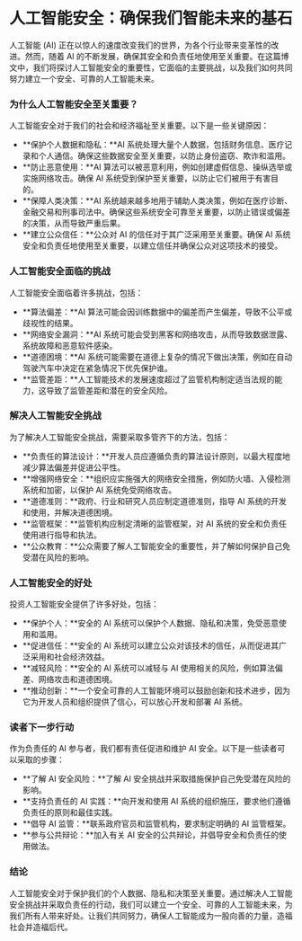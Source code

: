 # 人工智能安全：确保我们智能未来的基石

人工智能 (AI) 正在以惊人的速度改变我们的世界，为各个行业带来变革性的改进。然而，随着 AI 的不断发展，确保其安全和负责任地使用至关重要。在这篇博文中，我们将探讨人工智能安全的重要性，它面临的主要挑战，以及我们如何共同努力建立一个安全、可靠的人工智能未来。

### 为什么人工智能安全至关重要？

人工智能安全对于我们的社会和经济福祉至关重要。以下是一些关键原因：

- **保护个人数据和隐私：**AI 系统处理大量个人数据，包括财务信息、医疗记录和个人通信。确保这些数据安全至关重要，以防止身份盗窃、欺诈和滥用。
- **防止恶意使用：**AI 算法可以被恶意利用，例如创建虚假信息、操纵选举或实施网络攻击。确保 AI 系统受到保护至关重要，以防止它们被用于有害目的。
- **保障人类决策：**AI 系统越来越多地用于辅助人类决策，例如在医疗诊断、金融交易和刑事司法中。确保这些系统安全可靠至关重要，以防止错误或偏差的决策，从而导致严重后果。
- **建立公众信任：**公众对 AI 的信任对于其广泛采用至关重要。确保 AI 系统安全和负责任地使用至关重要，以建立信任并确保公众对这项技术的接受。

### 人工智能安全面临的挑战

人工智能安全面临着许多挑战，包括：

- **算法偏差：**AI 算法可能会因训练数据中的偏差而产生偏差，导致不公平或歧视性的结果。
- **网络安全漏洞：**AI 系统可能会受到黑客和网络攻击，从而导致数据泄露、系统故障和恶意软件感染。
- **道德困境：**AI 系统可能需要在道德上复杂的情况下做出决策，例如在自动驾驶汽车中决定在紧急情况下优先保护谁。
- **监管差距：**人工智能技术的发展速度超过了监管机构制定适当法规的能力，这导致了监管差距和潜在的安全风险。

### 解决人工智能安全挑战

为了解决人工智能安全挑战，需要采取多管齐下的方法，包括：

- **负责任的算法设计：**开发人员应遵循负责的算法设计原则，以最大程度地减少算法偏差并促进公平性。
- **增强网络安全：**组织应实施强大的网络安全措施，例如防火墙、入侵检测系统和加密，以保护 AI 系统免受网络攻击。
- **道德准则：**政府、行业和研究人员应制定道德准则，指导 AI 系统的开发和使用，并解决道德困境。
- **监管框架：**监管机构应制定清晰的监管框架，对 AI 系统的安全和负责任使用进行指导和执法。
- **公众教育：**公众需要了解人工智能安全的重要性，并了解如何保护自己免受潜在风险的影响。

### 人工智能安全的好处

投资人工智能安全提供了许多好处，包括：

- **保护个人：**安全的 AI 系统可以保护个人数据、隐私和决策，免受恶意使用和滥用。
- **促进信任：**安全的 AI 系统可以建立公众对该技术的信任，从而促进其广泛采用和社会经济效益。
- **减轻风险：**安全的 AI 系统可以减轻与 AI 使用相关的风险，例如算法偏差、网络攻击和道德困境。
- **推动创新：**一个安全可靠的人工智能环境可以鼓励创新和技术进步，因为它为开发人员和组织提供了信心，可以放心开发和部署 AI 系统。

### 读者下一步行动

作为负责任的 AI 参与者，我们都有责任促进和维护 AI 安全。以下是一些读者可以采取的步骤：

- **了解 AI 安全风险：**了解 AI 安全挑战并采取措施保护自己免受潜在风险的影响。
- **支持负责任的 AI 实践：**向开发和使用 AI 系统的组织施压，要求他们遵循负责任的原则和最佳实践。
- **倡导 AI 监管：**联系政府官员和监管机构，要求制定明确的 AI 监管框架。
- **参与公共辩论：**加入有关 AI 安全的公共辩论，并倡导安全和负责任的使用做法。

### 结论

人工智能安全对于保护我们的个人数据、隐私和决策至关重要。通过解决人工智能安全挑战并采取负责任的行动，我们可以建立一个安全、可靠的人工智能未来，为我们所有人带来好处。让我们共同努力，确保人工智能成为一股向善的力量，造福社会并造福后代。

